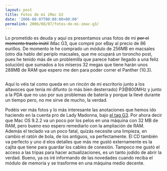 ```yaml
---
layout: post
title: Fotos de mi iMac G3
date: '2006-08-07T00:00:00+00:00'
permalink: 2006/08/07/fotos-de-mi-imac-g3/
---
```

Lo prometido es deuda y aquí os presentamos unas fotos de mi <s>por el momento trasto inútil</s> iMac G3, que compré por eBay al precio de 86 eurillos. De momento le he comprado un módulo de 256MB en macsales (otro día hablo del periplo macsales, que me ocupará un toroncho post, pues he tenido más de un problemilla que parece haber llegado a una feliz solución) que sumados a los míseros 32 megas que tiene harán unos 288MB de RAM que espero me den para poder correr el Panther (10.3).

<a href="http://www.flickr.com/photos/lady-madonna/tags/g3"><img style="display:block; margin:0px auto 10px; text-align:center;cursor:pointer; cursor:hand;" src="http://photos1.blogger.com/blogger/6639/1972/1600/iMac%20G3.jpg" border="0" alt="" /></a>

Aquí lo véis tal como queda en un rincón de mi escritorio junto a los altavoces que tenía mi difunto (o más bien desterrado) P3@800MHz y junto a la PDA que no uso por sus problemas de batería y porque la llevé durante un tiempo pero, no me sirve de mucho, la verdad.

Podéis ver más fotos y lo más interesante las anotaciones que hemos ido haciendo en la cuenta pro de Lady Madonna, bajo <a href="http://www.flickr.com/photos/lady-madonna/tags/g3">el tag G3</a>. Por ahora decir que Mac OS 9.2.2 va un poco por los pelos en una máquina con 32 MB de RAM, pero bueno eso espero remediarlo con la ampliación de RAM. Además el teclado va un poco fatal, quizás necesite una limpieza, en cambio el ratón de bola, de los antiguos, va perfectamente. El CD también va perfecto y uno d elos detalles que más me gustó externamente es la cajita que tiene para guardar los cables de conexión. Tampoco me gustó el acceso a las tripas para hacer actualizaciones, es un tanto jodido de abrir la verdad. Bueno, ya os iré informando de las novedades cuando reciba el módulo de memoria y se trasforme en una máquina medio decente.
